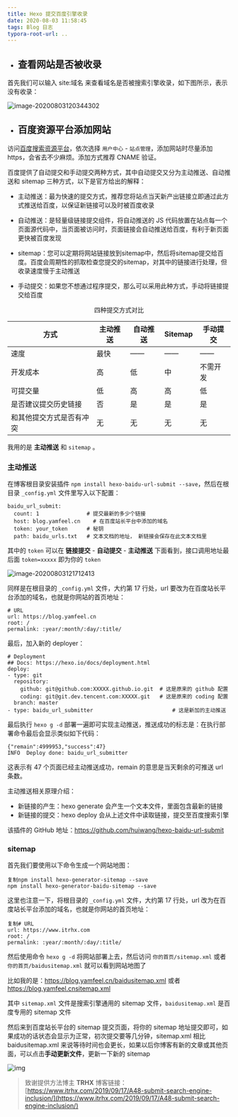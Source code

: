 ```yaml
---
title: Hexo 提交百度引擎收录
date: 2020-08-03 11:58:45
tags: Blog 日志
typora-root-url: ..
---
```


- ## 查看网站是否被收录
首先我们可以输入 site:域名 来查看域名是否被搜索引擎收录，如下图所示，表示没有收录：

![image-20200803120344302](/images/blog-log-2/image-20200803120344302.png)

- ## 百度资源平台添加网站

访问[百度搜索资源平台](https://ziyuan.baidu.com/)，依次选择 `用户中心` - `站点管理`，添加网站时尽量添加https，会省去不少麻烦。添加方式推荐 CNAME 验证。

百度提供了自动提交和手动提交两种方式，其中自动提交又分为主动推送、自动推送和 sitemap 三种方式，以下是官方给出的解释：

- 主动推送：最为快速的提交方式，推荐您将站点当天新产出链接立即通过此方式推送给百度，以保证新链接可以及时被百度收录
- 自动推送：是轻量级链接提交组件，将自动推送的 JS 代码放置在站点每一个页面源代码中，当页面被访问时，页面链接会自动推送给百度，有利于新页面更快被百度发现

- sitemap：您可以定期将网站链接放到sitemap中，然后将sitemap提交给百度。百度会周期性的抓取检查您提交的sitemap，对其中的链接进行处理，但收录速度慢于主动推送

- 手动提交：如果您不想通过程序提交，那么可以采用此种方式，手动将链接提交给百度

<center>
    四种提交方式对比
</center>

| 方式                     | 主动推送 | 自动推送 | Sitemap | 手动提交 |
| ------------------------ | -------- | -------- | ------- | -------- |
| 速度                     | 最快     | ——       | ——      | ——       |
| 开发成本                 | 高       | 低       | 中      | 不需开发 |
| 可提交量                 | 低       | 高       | 高      | 低       |
| 是否建议提交历史链接     | 否       | 是       | 是      | 是       |
| 和其他提交方式是否有冲突 | 无       | 无       | 无      | 无       |

我用的是 **主动推送** 和 `sitemap` 。

### 主动推送

  在博客根目录安装插件 `npm install hexo-baidu-url-submit --save`，然后在根目录 `_config.yml` 文件里写入以下配置：

```
baidu_url_submit:
  count: 1               # 提交最新的多少个链接
  host: blog.yamfeel.cn    # 在百度站长平台中添加的域名
  token: your_token      # 秘钥
  path: baidu_urls.txt   # 文本文档的地址， 新链接会保存在此文本文档里
```

其中的 `token` 可以在 **链接提交** - **自动提交** - **主动推送** 下面看到，接口调用地址最后面 `token=xxxxx` 即为你的 `token`

![image-20200803121712413](/images/blog-log-2/image-20200803121712413.png)

同样是在根目录的 `_config.yml` 文件，大约第 17 行处，url 要改为在百度站长平台添加的域名，也就是你网站的首页地址：

```
# URL
url: https://blog.yamfeel.cn
root: /
permalink: :year/:month/:day/:title/
```

最后，加入新的 deployer：

```
# Deployment
## Docs: https://hexo.io/docs/deployment.html
deploy:
- type: git
  repository:
    github: git@github.com:XXXXX.github.io.git  # 这是原来的 github 配置
    coding: git@git.dev.tencent.com:XXXXX.git   # 这是原来的 coding 配置
  branch: master
- type: baidu_url_submitter                         # 这是新加的主动推送
```

最后执行 `hexo g -d` 部署一遍即可实现主动推送，推送成功的标志是：在执行部署命令最后会显示类似如下代码：

```
{"remain":4999953,"success":47}
INFO  Deploy done: baidu_url_submitter
```

这表示有 47 个页面已经主动推送成功，remain 的意思是当天剩余的可推送 url 条数。

主动推送相关原理介绍：

- 新链接的产生：hexo generate 会产生一个文本文件，里面包含最新的链接
- 新链接的提交：hexo deploy 会从上述文件中读取链接，提交至百度搜索引擎

该插件的 GitHub 地址：https://github.com/huiwang/hexo-baidu-url-submit

### sitemap

首先我们要使用以下命令生成一个网站地图：

```
复制npm install hexo-generator-sitemap --save     
npm install hexo-generator-baidu-sitemap --save
```

这里也注意一下，将根目录的 `_config.yml` 文件，大约第 17 行处，url 改为在百度站长平台添加的域名，也就是你网站的首页地址：

```
复制# URL
url: https://www.itrhx.com
root: /
permalink: :year/:month/:day/:title/
```

然后使用命令 `hexo g -d` 将网站部署上去，然后访问 `你的首页/sitemap.xml` 或者 `你的首页/baidusitemap.xml` 就可以看到网站地图了

比如我的是：https://blog.yamfeel.cn/baidusitemap.xml 或者 https://blog.yamfeel.cnsitemap.xml

其中 `sitemap.xml` 文件是搜索引擎通用的 sitemap 文件，`baidusitemap.xml` 是百度专用的 sitemap 文件

然后来到百度站长平台的 sitemap 提交页面，将你的 sitemap 地址提交即可，如果成功的话状态会显示为正常，初次提交要等几分钟，sitemap.xml 相比 baidusitemap.xml 来说等待时间也会更长，如果以后你博客有新的文章或其他页面，可以点击**手动更新文件**，更新一下新的 sitemap

![img](/images/blog-log-2/07.png)

> 致谢提供方法博主 **TRHX** 
> 博客链接：[https://www.itrhx.com/2019/09/17/A48-submit-search-engine-inclusion/](https://www.itrhx.com/2019/09/17/A48-submit-search-engine-inclusion/)